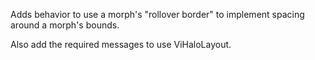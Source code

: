 Adds behavior to use a morph's "rollover border" to implement spacing around a morph's bounds.

Also add the required messages to use ViHaloLayout.